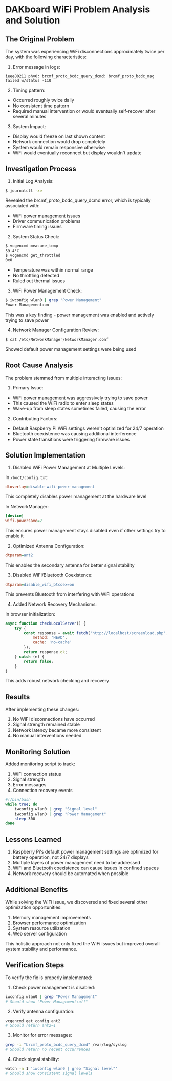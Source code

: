 # DAKboard WiFi Problem Analysis and Solution

## The Original Problem

The system was experiencing WiFi disconnections approximately twice per day, with the following characteristics:

1. Error message in logs:
```
ieee80211 phy0: brcmf_proto_bcdc_query_dcmd: brcmf_proto_bcdc_msg failed w/status -110
```

2. Timing pattern:
- Occurred roughly twice daily
- No consistent time pattern
- Required manual intervention or would eventually self-recover after several minutes

3. System Impact:
- Display would freeze on last shown content
- Network connection would drop completely
- System would remain responsive otherwise
- WiFi would eventually reconnect but display wouldn't update

## Investigation Process

1. Initial Log Analysis:
```bash
$ journalctl -xe
```
Revealed the brcmf_proto_bcdc_query_dcmd error, which is typically associated with:
- WiFi power management issues
- Driver communication problems
- Firmware timing issues

2. System Status Check:
```bash
$ vcgencmd measure_temp
59.4°C
$ vcgencmd get_throttled
0x0
```
- Temperature was within normal range
- No throttling detected
- Ruled out thermal issues

3. WiFi Power Management Check:
```bash
$ iwconfig wlan0 | grep "Power Management"
Power Management:on
```
This was a key finding - power management was enabled and actively trying to save power

4. Network Manager Configuration Review:
```bash
$ cat /etc/NetworkManager/NetworkManager.conf
```
Showed default power management settings were being used

## Root Cause Analysis

The problem stemmed from multiple interacting issues:

1. Primary Issue:
- WiFi power management was aggressively trying to save power
- This caused the WiFi radio to enter sleep states
- Wake-up from sleep states sometimes failed, causing the error

2. Contributing Factors:
- Default Raspberry Pi WiFi settings weren't optimized for 24/7 operation
- Bluetooth coexistence was causing additional interference
- Power state transitions were triggering firmware issues

## Solution Implementation

1. Disabled WiFi Power Management at Multiple Levels:

In `/boot/config.txt`:
```ini
dtoverlay=disable-wifi-power-management
```
This completely disables power management at the hardware level

In NetworkManager:
```ini
[device]
wifi.powersave=2
```
This ensures power management stays disabled even if other settings try to enable it

2. Optimized Antenna Configuration:
```ini
dtparam=ant2
```
This enables the secondary antenna for better signal stability

3. Disabled WiFi/Bluetooth Coexistence:
```ini
dtparam=disable_wifi_btcoex=on
```
This prevents Bluetooth from interfering with WiFi operations

4. Added Network Recovery Mechanisms:

In browser initialization:
```javascript
async function checkLocalServer() {
    try {
        const response = await fetch('http://localhost/screenload.php', {
            method: 'HEAD',
            cache: 'no-cache'
        });
        return response.ok;
    } catch (e) {
        return false;
    }
}
```
This adds robust network checking and recovery

## Results

After implementing these changes:
1. No WiFi disconnections have occurred
2. Signal strength remained stable
3. Network latency became more consistent
4. No manual interventions needed

## Monitoring Solution

Added monitoring script to track:
1. WiFi connection status
2. Signal strength
3. Error messages
4. Connection recovery events

```bash
#!/bin/bash
while true; do
    iwconfig wlan0 | grep "Signal level"
    iwconfig wlan0 | grep "Power Management"
    sleep 300
done
```

## Lessons Learned

1. Raspberry Pi's default power management settings are optimized for battery operation, not 24/7 displays
2. Multiple layers of power management need to be addressed
3. WiFi and Bluetooth coexistence can cause issues in confined spaces
4. Network recovery should be automated when possible

## Additional Benefits

While solving the WiFi issue, we discovered and fixed several other optimization opportunities:
1. Memory management improvements
2. Browser performance optimization
3. System resource utilization
4. Web server configuration

This holistic approach not only fixed the WiFi issues but improved overall system stability and performance.

## Verification Steps

To verify the fix is properly implemented:

1. Check power management is disabled:
```bash
iwconfig wlan0 | grep "Power Management"
# Should show "Power Management:off"
```

2. Verify antenna configuration:
```bash
vcgencmd get_config ant2
# Should return ant2=1
```

3. Monitor for error messages:
```bash
grep -i "brcmf_proto_bcdc_query_dcmd" /var/log/syslog
# Should return no recent occurrences
```

4. Check signal stability:
```bash
watch -n 1 'iwconfig wlan0 | grep "Signal level"'
# Should show consistent signal levels
```
